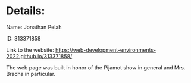 
# Details:

Name: Jonathan Pelah

ID: 313371858

Link to the website: https://web-development-environments-2022.github.io/313371858/

The web page was built in honor of the Pijamot show in general and Mrs. Bracha in particular.

